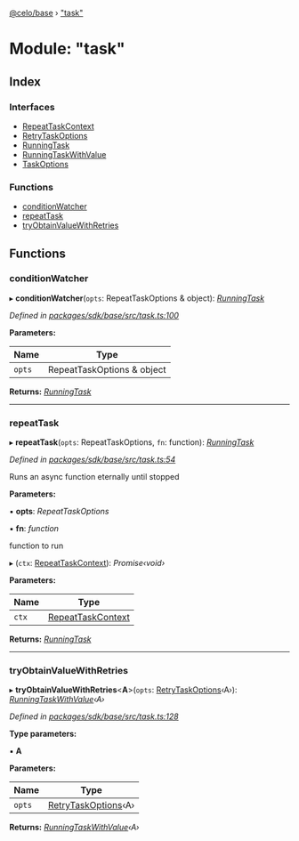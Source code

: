 [@celo/base](../README.md) › ["task"](_task_.md)

# Module: "task"

## Index

### Interfaces

* [RepeatTaskContext](../interfaces/_task_.repeattaskcontext.md)
* [RetryTaskOptions](../interfaces/_task_.retrytaskoptions.md)
* [RunningTask](../interfaces/_task_.runningtask.md)
* [RunningTaskWithValue](../interfaces/_task_.runningtaskwithvalue.md)
* [TaskOptions](../interfaces/_task_.taskoptions.md)

### Functions

* [conditionWatcher](_task_.md#conditionwatcher)
* [repeatTask](_task_.md#repeattask)
* [tryObtainValueWithRetries](_task_.md#tryobtainvaluewithretries)

## Functions

###  conditionWatcher

▸ **conditionWatcher**(`opts`: RepeatTaskOptions & object): *[RunningTask](../interfaces/_task_.runningtask.md)*

*Defined in [packages/sdk/base/src/task.ts:100](https://github.com/celo-org/celo-monorepo/blob/master/packages/sdk/base/src/task.ts#L100)*

**Parameters:**

Name | Type |
------ | ------ |
`opts` | RepeatTaskOptions & object |

**Returns:** *[RunningTask](../interfaces/_task_.runningtask.md)*

___

###  repeatTask

▸ **repeatTask**(`opts`: RepeatTaskOptions, `fn`: function): *[RunningTask](../interfaces/_task_.runningtask.md)*

*Defined in [packages/sdk/base/src/task.ts:54](https://github.com/celo-org/celo-monorepo/blob/master/packages/sdk/base/src/task.ts#L54)*

Runs an async function eternally until stopped

**Parameters:**

▪ **opts**: *RepeatTaskOptions*

▪ **fn**: *function*

function to run

▸ (`ctx`: [RepeatTaskContext](../interfaces/_task_.repeattaskcontext.md)): *Promise‹void›*

**Parameters:**

Name | Type |
------ | ------ |
`ctx` | [RepeatTaskContext](../interfaces/_task_.repeattaskcontext.md) |

**Returns:** *[RunningTask](../interfaces/_task_.runningtask.md)*

___

###  tryObtainValueWithRetries

▸ **tryObtainValueWithRetries**<**A**>(`opts`: [RetryTaskOptions](../interfaces/_task_.retrytaskoptions.md)‹A›): *[RunningTaskWithValue](../interfaces/_task_.runningtaskwithvalue.md)‹A›*

*Defined in [packages/sdk/base/src/task.ts:128](https://github.com/celo-org/celo-monorepo/blob/master/packages/sdk/base/src/task.ts#L128)*

**Type parameters:**

▪ **A**

**Parameters:**

Name | Type |
------ | ------ |
`opts` | [RetryTaskOptions](../interfaces/_task_.retrytaskoptions.md)‹A› |

**Returns:** *[RunningTaskWithValue](../interfaces/_task_.runningtaskwithvalue.md)‹A›*
